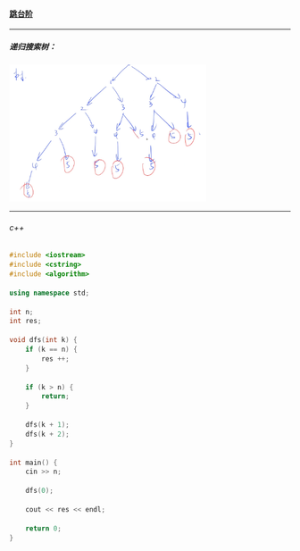 #### <a href="https://www.acwing.com/problem/content/823/">跳台阶</a>

------------------

##### 递归搜索树：

<img src="https://raw.githubusercontent.com/DaoZuQieXing/Learn/main/img/刷题记录/跳台阶.png" alt="system call" style="max-width: 70%">

-----------

###### c++

```c++
#include <iostream>
#include <cstring>
#include <algorithm>

using namespace std;

int n;
int res;

void dfs(int k) {
    if (k == n) {
        res ++;
    }
    
    if (k > n) {
        return;
    }
    
    dfs(k + 1);
    dfs(k + 2);
}

int main() {
    cin >> n;
    
    dfs(0);
    
    cout << res << endl;
    
    return 0;
}
```

